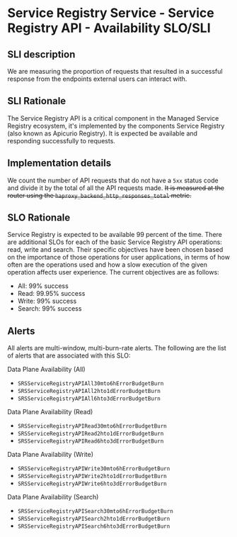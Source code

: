 # Service Registry Service - Service Registry API - Availability SLO/SLI

## SLI description
We are measuring the proportion of requests that resulted in a successful response from the endpoints external users can interact with.

## SLI Rationale
The Service Registry API is a critical component in the Managed Service Registry ecosystem, it's implemented by the components Service Registry (also known as Apicurio Registry). It is expected be available and responding successfully to requests.

## Implementation details
We count the number of API requests that do not have a `5xx` status code and divide it by the total of all the API requests made. 
~~It is measured at the router using the `haproxy_backend_http_responses_total` metric.~~

## SLO Rationale
Service Registry is expected to be available 99 percent of the time. There are additional SLOs for each of the basic Service Registry API operations: read, write and search. Their specific objectives have been chosen based on the importance of those operations for user applications, in terms of how often are the operations used and how a slow execution of the given operation affects user experience. The current objectives are as follows:

- All: 99% success
- Read: 99.95% success
- Write: 99% success
- Search: 99% success

## Alerts
All alerts are multi-window, multi-burn-rate alerts. The following are the list of alerts that are associated with this SLO:

Data Plane Availability (All)
- `SRSServiceRegistryAPIAll30mto6hErrorBudgetBurn`
- `SRSServiceRegistryAPIAll2hto1dErrorBudgetBurn`
- `SRSServiceRegistryAPIAll6hto3dErrorBudgetBurn`

Data Plane Availability (Read)
- `SRSServiceRegistryAPIRead30mto6hErrorBudgetBurn`
- `SRSServiceRegistryAPIRead2hto1dErrorBudgetBurn`
- `SRSServiceRegistryAPIRead6hto3dErrorBudgetBurn`

Data Plane Availability (Write)
- `SRSServiceRegistryAPIWrite30mto6hErrorBudgetBurn`
- `SRSServiceRegistryAPIWrite2hto1dErrorBudgetBurn`
- `SRSServiceRegistryAPIWrite6hto3dErrorBudgetBurn`

Data Plane Availability (Search)
- `SRSServiceRegistryAPISearch30mto6hErrorBudgetBurn`
- `SRSServiceRegistryAPISearch2hto1dErrorBudgetBurn`
- `SRSServiceRegistryAPISearch6hto3dErrorBudgetBurn`

  
